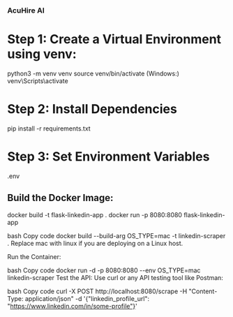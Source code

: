 ### AcuHire AI


# Step 1: Create a Virtual Environment  using venv:

python3 -m venv venv
source venv/bin/activate
(Windows:)
venv\Scripts\activate


# Step 2: Install Dependencies


pip install -r requirements.txt


# Step 3: Set Environment Variables
.env


## Build the Docker Image:
docker build -t flask-linkedin-app .
docker run -p 8080:8080 flask-linkedin-app

bash
Copy code
docker build --build-arg OS_TYPE=mac -t linkedin-scraper .
Replace mac with linux if you are deploying on a Linux host.

Run the Container:

bash
Copy code
docker run -d -p 8080:8080 --env OS_TYPE=mac linkedin-scraper
Test the API: Use curl or any API testing tool like Postman:

bash
Copy code
curl -X POST http://localhost:8080/scrape -H "Content-Type: application/json" -d '{"linkedin_profile_url": "https://www.linkedin.com/in/some-profile"}'